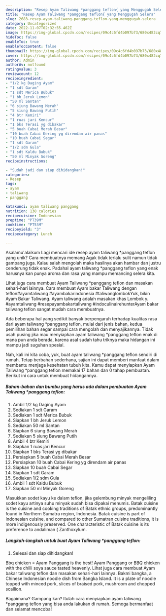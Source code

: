 ```yaml
---
description: "Resep Ayam Taliwang *panggang teflon{ yang Menggugah Selera"
title: "Resep Ayam Taliwang *panggang teflon{ yang Menggugah Selera"
slug: 2683-resep-ayam-taliwang-panggang-teflon-yang-menggugah-selera
category: Uncategorized
date: 2022-11-07T02:32:55.462Z
image: https://img-global.cpcdn.com/recipes/09c4c6fd4b097b73/680x482cq70/ayam-taliwang-panggang-teflon-foto-resep-utama.jpg
hideToc: false
enableToc: true
enableTocContent: false
thumbnail: https://img-global.cpcdn.com/recipes/09c4c6fd4b097b73/680x482cq70/ayam-taliwang-panggang-teflon-foto-resep-utama.jpg
cover: https://img-global.cpcdn.com/recipes/09c4c6fd4b097b73/680x482cq70/ayam-taliwang-panggang-teflon-foto-resep-utama.jpg
author: Admin
authorAv: notfound
ratingvalue: 3
reviewcount: 12
recipeingredient:
- "1/2 kg Daging Ayam"
- "1 sdt Garam"
- "1 sdt Merica Bubuk"
- "1 bh Jeruk Lemon"
- "50 ml Santan"
- "6 siung Bawang Merah"
- "5 siung Bawang Putih"
- "4 btr Kemiri"
- "1 ruas jari Kencur"
- "1 bks Terasi yg dibakar"
- "5 buah Cabai Merah Besar"
- "10 buah Cabai Kering yg direndam air panas"
- "10 buah Cabai Segar"
- "1 sdt Garam"
- "1/2 sdm Gula"
- "1 sdt Kaldu Bubuk"
- "50 ml Minyak Goreng"
recipeinstructions:

- "Sudah jadi dan siap dihidangkan!"
categories:
- Resep
tags:
- ayam
- taliwang
- panggang

katakunci: ayam taliwang panggang 
nutrition: 138 calories
recipecuisine: Indonesian
preptime: "PT39M"
cooktime: "PT53M"
recipeyield: "3"
recipecategory: Lunch

---
```



Asalamu'alaikum Lagi mencari ide resep ayam taliwang *panggang teflon yang unik? Cara membuatnya memang Agak tidak terlalu sulit namun tidak gampang juga. Kalau salah mengolah maka hasilnya akan hambar dan justru cenderung tidak enak. Padahal ayam taliwang *panggang teflon yang enak harusnya kan punya aroma dan rasa yang mampu memancing selera kita.


Lihat juga cara membuat Ayam Taliwang *panggang teflon dan masakan sehari-hari lainnya. Cara membuat Ayam bakar Taliwang dengan teflon#ayamtaliwang #ayambakarindonesia #taliwanglombokYuk, bikin Ayam Bakar Taliwang. Ayam taliwang adalah masakan khas Lombok y. #ayamtaliwang #resepayambakartaliwang #indoculinairehunterAyam bakar taliwang teflon sangat mudah cara membuatnya.

Ada beberapa hal yang sedikit banyak berpengaruh terhadap kualitas rasa dari ayam taliwang *panggang teflon, mulai dari jenis bahan, kedua pemilihan bahan segar sampai cara mengolah dan menyajikannya. Tidak usah pusing jika mau menyiapkan ayam taliwang *panggang teflon enak di mana pun anda berada, karena asal sudah tahu triknya maka hidangan ini mampu jadi suguhan spesial.


Nah, kali ini kita coba, yuk, buat ayam taliwang *panggang teflon sendiri di rumah. Tetap berbahan sederhana, sajian ini dapat memberi manfaat dalam membantu menjaga kesehatan tubuh kita. Kamu dapat menyiapkan Ayam Taliwang *panggang teflon memakai 17 bahan dan 0 tahap pembuatan. Berikut ini cara untuk membuat hidangannya.

<!--inarticleads1-->

##### Bahan-bahan dan bumbu yang harus ada dalam pembuatan Ayam Taliwang *panggang teflon:

1. Ambil 1/2 kg Daging Ayam
1. Sediakan 1 sdt Garam
1. Sediakan 1 sdt Merica Bubuk
1. Siapkan 1 bh Jeruk Lemon
1. Sediakan 50 ml Santan
1. Siapkan 6 siung Bawang Merah
1. Sediakan 5 siung Bawang Putih
1. Ambil 4 btr Kemiri
1. Siapkan 1 ruas jari Kencur
1. Siapkan 1 bks Terasi yg dibakar
1. Persiapkan 5 buah Cabai Merah Besar
1. Persiapkan 10 buah Cabai Kering yg direndam air panas
1. Siapkan 10 buah Cabai Segar
1. Siapkan 1 sdt Garam
1. Sediakan 1/2 sdm Gula
1. Ambil 1 sdt Kaldu Bubuk
1. Siapkan 50 ml Minyak Goreng


Masukkan sodet kayu ke dalam teflon, jika gelembung minyak mengeliling sodet kayu artinya suhu minyak sudah bisa dipakai menumis. Batak cuisine is the cuisine and cooking traditions of Batak ethnic groups, predominantly found in Northern Sumatra region, Indonesia. Batak cuisine is part of Indonesian cuisine, and compared to other Sumatran cuisine traditions, it is more indigenously preserved. One characteristic of Batak cuisine is its preference to andaliman ( Zanthoxylum. 

<!--inarticleads2-->

##### Langkah-langkah untuk buat Ayam Taliwang *panggang teflon:


1. Selesai dan siap dihidangkan!

Bbq chicken = Ayam Panggang is the best! Ayam Panggang or BBQ chicken with the chilli soya sauce tasted heavenly. Lihat juga cara membuat Ayam bakar taliwang teflon dan masakan sehari-hari lainnya. Bakmi bangka, a Chinese Indonesian noodle dish from Bangka Island. It is a plate of noodle topped with minced pork, slices of braised pork, mushroom and chopped scallion. 

Bagaimana? Gampang kan? Itulah cara menyiapkan ayam taliwang *panggang teflon yang bisa anda lakukan di rumah. Semoga bermanfaat dan selamat mencoba!
